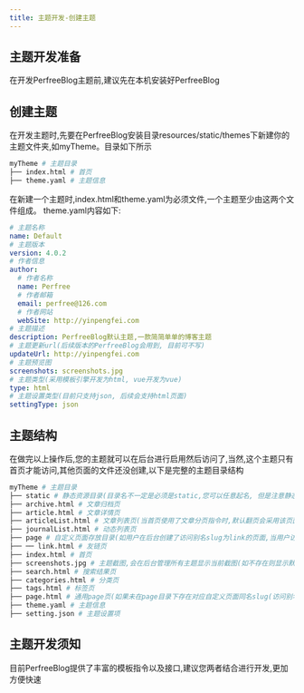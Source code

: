 ```yaml
---
title: 主题开发-创建主题
---
```

## 主题开发准备
在开发PerfreeBlog主题前,建议先在本机安装好PerfreeBlog
## 创建主题
在开发主题时,先要在PerfreeBlog安装目录resources/static/themes下新建你的主题文件夹,如myTheme。目录如下所示
```bash
myTheme # 主题目录
├── index.html # 首页
├── theme.yaml # 主题信息
```
在新建一个主题时,index.html和theme.yaml为必须文件,一个主题至少由这两个文件组成。 theme.yaml内容如下:
```yaml
# 主题名称
name: Default
# 主题版本
version: 4.0.2
# 作者信息
author:
  # 作者名称
  name: Perfree
  # 作者邮箱
  email: perfree@126.com
  # 作者网站
  webSite: http://yinpengfei.com
# 主题描述
description: PerfreeBlog默认主题,一款简简单单的博客主题
# 主题更新url(后续版本的PerfreeBlog会用到, 目前可不写)
updateUrl: http://yinpengfei.com
# 主题预览图
screenshots: screenshots.jpg
# 主题类型(采用模板引擎开发为html, vue开发为vue)
type: html
# 主题设置类型(目前只支持json, 后续会支持html页面)
settingType: json
```
## 主题结构
在做完以上操作后,您的主题就可以在后台进行启用然后访问了,当然,这个主题只有首页才能访问,其他页面的文件还没创建,以下是完整的主题目录结构
```bash
myTheme # 主题目录
├── static # 静态资源目录(目录名不一定是必须是static,您可以任意起名, 但是注意静态资源引用地址, 要从static/themes开始, 如/static/themes/default/static/css/style.css)
├── archive.html # 文章归档页
├── article.html # 文章详情页
├── articleList.html # 文章列表页(当首页使用了文章分页指令时,默认翻页会采用该页面,同时如您访问某个分类或标签的url,也会采用该页面展示文章列表)
├── journalList.html # 动态列表页
├── page # 自定义页面存放目录(如用户在后台创建了访问别名slug为link的页面,当用户访问时,系统就会优先展示改目录下link.html,如不存在同名的html,则会展示通用的page.html)
├── ── link.html # 友链页
├── index.html # 首页
├── screenshots.jpg # 主题截图,会在后台管理所有主题显示当前截图(如不存在则显示默认图片)
├── search.html # 搜索结果页
├── categories.html # 分类页
├── tags.html # 标签页
├── page.html # 通用page页(如果未在page目录下存在对应自定义页面同名slug(访问别名)的html,则自定义页面会展示该页面)
├── theme.yaml # 主题信息
├── setting.json # 主题设置项
```
## 主题开发须知
目前PerfreeBlog提供了丰富的模板指令以及接口,建议您两者结合进行开发,更加方便快速